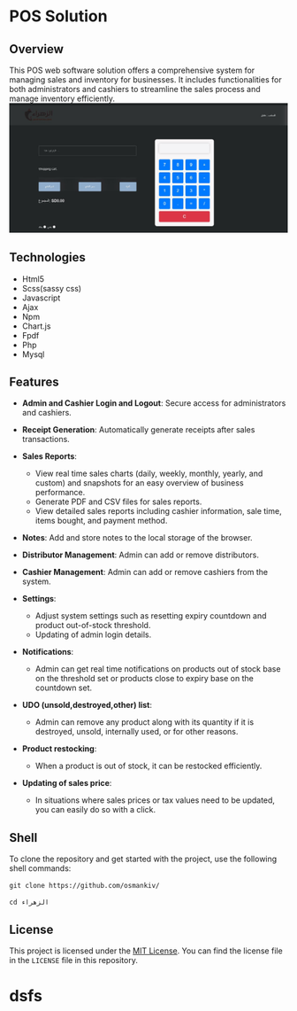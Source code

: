 # POS Solution

## Overview

This POS web software solution offers a comprehensive system for managing sales and inventory for businesses. It includes functionalities for both administrators and cashiers to streamline the sales process and manage inventory efficiently. 
<img src="https://github.com/osmankiv/dsfs/blob/main/Captu1re.JPG">


## Technologies

- Html5 
- Scss(sassy css)
- Javascript
- Ajax
- Npm
- Chart.js
- Fpdf
- Php
- Mysql

## Features

- **Admin and Cashier Login and Logout**: Secure access for administrators and cashiers.
- **Receipt Generation**: Automatically generate receipts after sales transactions.
- **Sales Reports**: 
    - View real time sales charts (daily, weekly, monthly,  yearly, and custom) and snapshots for an easy  overview of business performance.
    - Generate PDF and CSV files for sales reports.
    - View detailed sales reports including cashier information, sale time, items bought, and payment method.
- **Notes**: Add and store notes to the local storage of the browser.
- **Distributor Management**: Admin can add or remove distributors.
- **Cashier Management**: Admin can add or remove cashiers from the system.
- **Settings**:
    - Adjust system settings such as resetting expiry countdown and product out-of-stock threshold.
    - Updating of admin login details.

- **Notifications**:
   - Admin can get real time notifications on products out of stock base on the threshold set or products close to expiry base on the countdown set.
    
- **UDO (unsold,destroyed,other) list**:
   - Admin can remove any product along with its quantity if it is destroyed, unsold, internally used, or for other reasons.
     
 - **Product restocking**:
   - When a product is out of stock, it can be restocked efficiently.

- **Updating of sales price**:
   - In situations where sales prices or tax values need to be updated, you can easily do so with a click.

## Shell

To clone the repository and get started with the project, use the following shell commands:

```shell
git clone https://github.com/osmankiv/
```

```shell
cd الزهراء
```

## License

This project is licensed under the [MIT License](./LICENSE). You can find the license file in the `LICENSE` file in this repository.
# dsfs
